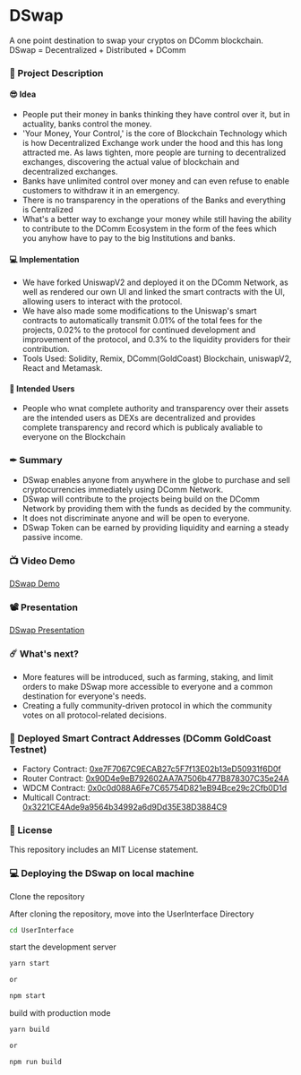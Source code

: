 # DSwap
A one point destination to swap your cryptos on DComm blockchain.
DSwap = Decentralized + Distributed + DComm

### 📝 Project Description

#### 😎 Idea
- People put their money in banks thinking they have control over it, but in actuality, banks control the money.
- 'Your Money, Your Control,' is the core of Blockchain Technology which is how Decentralized Exchange work under the hood and this has long attracted me. As laws tighten, more people are turning to decentralized exchanges, discovering the actual value of blockchain and decentralized exchanges.
- Banks have unlimited control over money and can even refuse to enable customers to withdraw it in an emergency.
- There is no transparency in the operations of the Banks and everything is Centralized
- What's a better way to exchange your money while still having the ability to contribute to the DComm Ecosystem in the form of the fees which you anyhow have to pay to the big Institutions and banks.

#### 💻 Implementation
- We have forked UniswapV2 and deployed it on the DComm Network, as well as rendered our own UI and linked the smart contracts with the UI, allowing users to interact with the protocol.
- We have also made some modifications to the Uniswap's smart contracts to automatically transmit 0.01% of the total fees for the projects, 0.02% to the protocol for continued development and improvement of the protocol, and 0.3% to the liquidity providers for their contribution.
- Tools Used: Solidity, Remix, DComm(GoldCoast) Blockchain, uniswapV2, React and Metamask.

#### 👥 Intended Users
- People who wnat complete authority and transparency over their assets are the intended users as DEXs are decentralized and provides complete transparency and record which is publicaly avaliable to everyone on the Blockchain

### ✒ Summary
- DSwap enables anyone from anywhere in the globe to purchase and sell cryptocurrencies immediately using DComm Network.
- DSwap will contribute to the projects being build on the DComm Network by providing them with the funds as decided by the community.
- It does not discriminate anyone and will be open to everyone.
- DSwap Token can be earned by providing liquidity and earning a steady passive income.


### 📺 Video Demo
[DSwap Demo](https://youtu.be/Am-Hkb8npG8)

### 📽 Presentation
[DSwap Presentation](https://pitch.com/public/b6d5f6eb-8870-40ef-a2cc-50bd7390760a)

### ☄️ What's next?
- More features will be introduced, such as farming, staking, and limit orders to make DSwap more accessible to everyone and a common destination for everyone's needs.
- Creating a fully community-driven protocol in which the community votes on all protocol-related decisions.


### 💪 Deployed Smart Contract Addresses (DComm GoldCoast Testnet)
- Factory Contract: [0xe7F7067C9ECAB27c5F7f13E02b13eD50931f6D0f](https://explorer.dcomm.network/evmaddress/0xe7F7067C9ECAB27c5F7f13E02b13eD50931f6D0f/network=goldcoast)
- Router Contract: [0x90D4e9eB792602AA7A7506b477B878307C35e24A](https://explorer.dcomm.network/evmaddress/0x90D4e9eB792602AA7A7506b477B878307C35e24A/network=goldcoast)
- WDCM Contract: [0x0c0d088A6Fe7C65754D821eB94Bce29c2Cfb0D1d](https://explorer.dcomm.network/evmaddress/0x0c0d088A6Fe7C65754D821eB94Bce29c2Cfb0D1d/network=goldcoast)
- Multicall Contract: [0x3221CE4Ade9a9564b34992a6d9Dd35E38D3884C9](https://explorer.dcomm.network/evmaddress/0x3221CE4Ade9a9564b34992a6d9Dd35E38D3884C9/network=goldcoast)


### 🚫 License
This repository includes an MIT License statement.

### 💻 Deploying the DSwap on local machine

Clone the repository

After cloning the repository, move into the UserInterface Directory

```sh
cd UserInterface
```

start the development server
```sh
yarn start

or

npm start
```

build with production mode
```sh
yarn build

or

npm run build
```
